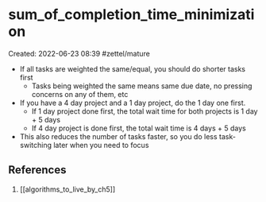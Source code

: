 # sum_of_completion_time_minimization
Created: 2022-06-23 08:39
#zettel/mature

- If all tasks are weighted the same/equal, you should do shorter tasks first
	- Tasks being weighted the same means same due date, no pressing concerns on any of them, etc
- If you have a 4 day project and a 1 day project, do the 1 day one first.
	- If 1 day project done first, the total wait time for both projects is 1 day + 5 days
	- If 4 day project is done first, the total wait time is 4 days + 5 days
- This also reduces the number of tasks faster, so you do less task-switching later when you need to focus

## References
1. [[algorithms_to_live_by_ch5]]
